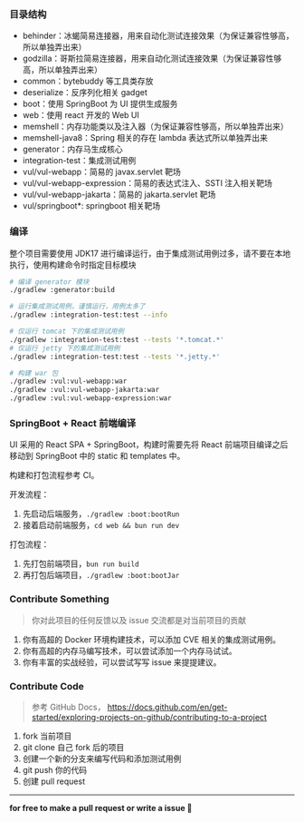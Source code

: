 ### 目录结构

- behinder：冰蝎简易连接器，用来自动化测试连接效果（为保证兼容性够高，所以单独弄出来）
- godzilla：哥斯拉简易连接器，用来自动化测试连接效果（为保证兼容性够高，所以单独弄出来）
- common：bytebuddy 等工具类存放
- deserialize：反序列化相关 gadget
- boot：使用 SpringBoot 为 UI 提供生成服务
- web：使用 react 开发的 Web UI
- memshell：内存功能类以及注入器（为保证兼容性够高，所以单独弄出来）
- memshell-java8：Spring 相关的存在 lambda 表达式所以单独弄出来
- generator：内存马生成核心
- integration-test：集成测试用例
- vul/vul-webapp：简易的 javax.servlet 靶场
- vul/vul-webapp-expression：简易的表达式注入、SSTI 注入相关靶场
- vul/vul-webapp-jakarta：简易的 jakarta.servlet 靶场
- vul/springboot*: springboot 相关靶场

### 编译

整个项目需要使用 JDK17 进行编译运行，由于集成测试用例过多，请不要在本地执行，使用构建命令时指定目标模块

```bash
# 编译 generator 模块
./gradlew :generator:build

# 运行集成测试用例，谨慎运行，用例太多了
./gradlew :integration-test:test --info

# 仅运行 tomcat 下的集成测试用例
./gradlew :integration-test:test --tests '*.tomcat.*'
# 仅运行 jetty 下的集成测试用例
./gradlew :integration-test:test --tests '*.jetty.*'

# 构建 war 包
./gradlew :vul:vul-webapp:war
./gradlew :vul:vul-webapp-jakarta:war
./gradlew :vul:vul-webapp-expression:war
```

### SpringBoot + React 前端编译

UI 采用的 React SPA + SpringBoot，构建时需要先将 React 前端项目编译之后移动到 SpringBoot 中的 static 和 templates 中。

构建和打包流程参考 CI。

开发流程：

1. 先启动后端服务，`./gradlew :boot:bootRun`
2. 接着启动前端服务，`cd web && bun run dev`

打包流程：

1. 先打包前端项目，`bun run build`
2. 再打包后端项目，`./gradlew :boot:bootJar`

### Contribute Something

> 你对此项目的任何反馈以及 issue 交流都是对当前项目的贡献

1. 你有高超的 Docker 环境构建技术，可以添加 CVE 相关的集成测试用例。
2. 你有高超的内存马编写技术，可以尝试添加一个内存马试试。
3. 你有丰富的实战经验，可以尝试写写 issue 来提提建议。

### Contribute Code

> 参考 GitHub Docs， https://docs.github.com/en/get-started/exploring-projects-on-github/contributing-to-a-project

1. fork 当前项目
2. git clone 自己 fork 后的项目
3. 创建一个新的分支来编写代码和添加测试用例
4. git push 你的代码
5. 创建 pull request

<hr>

**for free to make a pull request or write a issue 🎉**